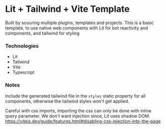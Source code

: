 
# Lit + Tailwind + Vite Template

Built by scouring multiple plugins, templates and projects.
This is a basic template, to use native web components with
Lit for bot reactivity and components, and tailwind for
styling

### Technologies

- Lit
- Tailwind
- Vite
- Typescript

### Notes

Include the generated tailwind file in the `styles` static
property for all components, otherwise the tailwind styles
won't get applied.

Careful with css imports, importing the css can only be done
with inline query parameter. We don't want injection since,
Lit uses shadow DOM.
https://vitejs.dev/guide/features.html#disabling-css-injection-into-the-page